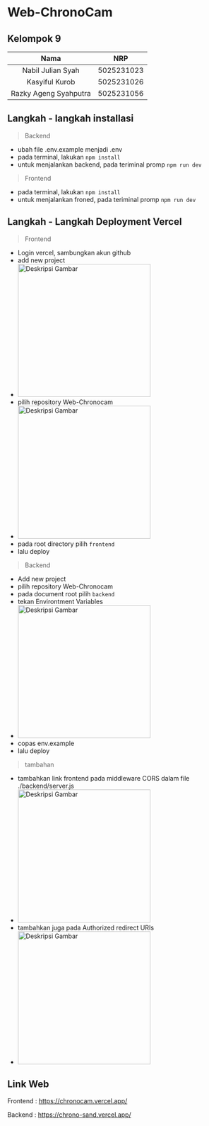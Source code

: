 ﻿# Web-ChronoCam

## Kelompok 9

| Nama | NRP |
| :--------: | :------------: |
| Nabil Julian Syah | 5025231023 |
| Kasyiful Kurob | 5025231026 |
| Razky Ageng Syahputra | 5025231056 |

## Langkah - langkah installasi
> Backend
- ubah file .env.example menjadi .env
- pada terminal, lakukan `npm install`
- untuk menjalankan backend, pada teriminal promp `npm run dev`

> Frontend
- pada terminal, lakukan `npm install`
- untuk menjalankan froned, pada teriminal promp `npm run dev`

## Langkah - Langkah Deployment Vercel
> Frontend
- Login vercel, sambungkan akun github
- add new project
- <img src="https://github.com/user-attachments/assets/e0896576-5d18-42e5-acdf-6956a70bcb4b" alt="Deskripsi Gambar" width="300">
- pilih repository Web-Chronocam
- <img src="https://github.com/user-attachments/assets/648d1e08-0db1-44f5-9f7c-d1b3d6dc74b1" alt="Deskripsi Gambar" width="300">
- pada root directory pilih `frontend`
- lalu deploy

> Backend
- Add new project
- pilih repository Web-Chronocam
- pada document root pilih `backend`
- tekan Environtment Variables
- <img src="https://github.com/user-attachments/assets/511963b9-880d-417e-8976-c53e5030b7ba" alt="Deskripsi Gambar" width="300">
- copas env.example
- lalu deploy

> tambahan
- tambahkan link frontend pada middleware CORS dalam file ./backend/server.js
- <img src="https://github.com/user-attachments/assets/5492fb86-d01e-4e77-8fdd-968eef80ded8" alt="Deskripsi Gambar" width="300">
- tambahkan juga pada Authorized redirect URIs
- <img src="https://github.com/user-attachments/assets/c7608463-17e0-4ed2-a4b1-5825ef2af65c" alt="Deskripsi Gambar" width="300">

## Link Web

Frontend : https://chronocam.vercel.app/

Backend : https://chrono-sand.vercel.app/
